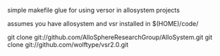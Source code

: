 simple makefile glue for using versor in allosystem projects 

assumes you have allosystem and vsr installed in $(HOME)/code/

  git clone git://github.com/AlloSphereResearchGroup/AlloSystem.git
  git clone git://github.com/wolftype/vsr2.0.git




